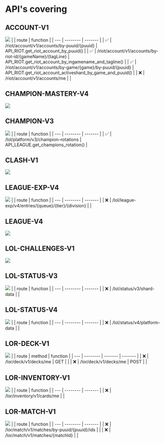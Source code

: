 # API's covering

## ACCOUNT-V1

![](https://geps.dev/progress/75)
|     | route | function |
| --- | -------- | ------- |
| ✅ | /riot/account/v1/accounts/by-puuid/{puuid} | API_RIOT.get_riot_account_by_puuid() |
| ✅ | /riot/account/v1/accounts/by-riot-id/{gameName}/{tagLine} | API_RIOT.get_riot_account_by_ingamename_and_tagline() |
| ✅ | /riot/account/v1/accounts/by-game/{game}/by-puuid/{puuid} | API_RIOT.get_riot_account_activeshard_by_game_and_puuid() |
| ❌ | /riot/account/v1/accounts/me | |

## CHAMPION-MASTERY-V4

![](https://geps.dev/progress/0)

## CHAMPION-V3

![](https://geps.dev/progress/0)
|     | route | function |
| --- | -------- | ------- |
| ✅ | /lol/platform/v3/champion-rotations | API_LEAGUE.get_champions_rotation() |

## CLASH-V1

![](https://geps.dev/progress/0)

## LEAGUE-EXP-V4

![](https://geps.dev/progress/0)
|     | route | function |
| --- | -------- | ------- |
| ❌ | /lol/league-exp/v4/entries/{queue}/{tier}/{division} | |

## LEAGUE-V4

![](https://geps.dev/progress/0)

## LOL-CHALLENGES-V1

![](https://geps.dev/progress/0)

## LOL-STATUS-V3

![](https://geps.dev/progress/0)
|     | route | function |
| --- | -------- | ------- |
| ❌ | /lol/status/v3/shard-data | |
 
## LOL-STATUS-V4

![](https://geps.dev/progress/0)
|     | route | function |
| --- | -------- | ------- |
| ❌ | /lol/status/v4/platform-data | |

## LOR-DECK-V1

![](https://geps.dev/progress/0)
|     | route | method | function |
| --- | -------- | ------- | ------- |
| ❌ | /lor/deck/v1/decks/me | GET | |
| ❌ | /lor/deck/v1/decks/me | POST | |

## LOR-INVENTORY-V1

![](https://geps.dev/progress/0)
|     | route | function |
| --- | -------- | ------- |
| ❌ | /lor/inventory/v1/cards/me | |

## LOR-MATCH-V1

![](https://geps.dev/progress/0)
|     | route | function |
| --- | -------- | ------- |
| ❌ | /lor/match/v1/matches/by-puuid/{puuid}/ids | |
| ❌ | /lor/match/v1/matches/{matchId} | |